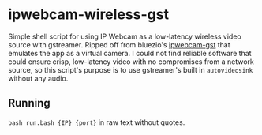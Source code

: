 # ipwebcam-wireless-gst
Simple shell script for using IP Webcam as a low-latency wireless video source with gstreamer. Ripped off from bluezio's [ipwebcam-gst](https://github.com/bluezio/ipwebcam-gst) that emulates the app as a virtual camera. I could not find reliable software that could ensure crisp, low-latency video with no compromises from a network source, so this script's purpose is to use gstreamer's built in `autovideosink` without any audio. 

## Running
`bash run.bash {IP} {port}` in raw text without quotes. 

